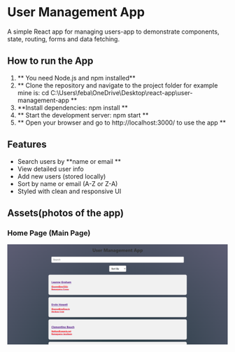 # User Management App
A simple React app for managing users-app to demonstrate components, state, routing, forms and data 
fetching.

## How to run the App

1. ** You need Node.js and npm installed**
2. ** Clone the repository and navigate to the project folder for example mine is: cd C:\Users\feba\OneDrive\Desktop\react-app\user-management-app **
3. **Install dependencies: npm install **
4. ** Start the development server: npm start **
5. ** Open your browser and go to http://localhost:3000/ to use the app **

## Features

- Search users by **name or email ** 
- View detailed user info
- Add new users (stored locally)
- Sort by name or email (A-Z or Z-A)
- Styled with clean and responsive UI


## Assets(photos of the app)

### Home Page (Main Page)
![Home Page](./assets/Foto1-Homepage.png)


